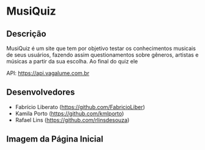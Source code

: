 # MusiQuiz

## Descrição
MusiQuiz é um site que tem por objetivo testar os conhecimentos musicais de seus usuários, fazendo assim questionamentos sobre gêneros, artistas e músicas a partir da sua escolha. Ao final do quiz ele

API: https://api.vagalume.com.br

## Desenvolvedores
* Fabrício Liberato (https://github.com/FabricioLiber)
* Kamila Porto (https://github.com/kmlporto)
* Rafael Lins (https://github.com/rlinsdesouza)

## Imagem da Página Inicial
<!-- ![Página inical do site]("link da foto") -->
